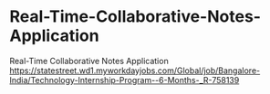 # Real-Time-Collaborative-Notes-Application
Real-Time Collaborative Notes Application 
https://statestreet.wd1.myworkdayjobs.com/Global/job/Bangalore-India/Technology-Internship-Program--6-Months-_R-758139
